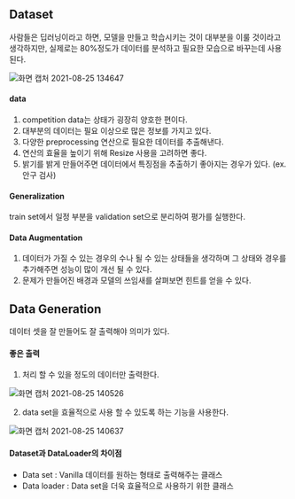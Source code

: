 ## Dataset

사람들은 딥러닝이라고 하면, 모델을 만들고 학습시키는 것이 대부분을 이룰 것이라고 생각하지만, 실제로는 80%정도가 데이터를 분석하고 필요한 모습으로 바꾸는데 사용된다.



![화면 캡처 2021-08-25 134647](https://user-images.githubusercontent.com/88299729/130730137-76cca996-ed70-48ef-9171-214e2c1afb3c.png)



#### data

1. competition data는 상태가 굉장히 양호한 편이다.
2. 대부분의 데이터는 필요 이상으로 많은 정보를 가지고 있다.
3. 다양한 preprocessing 연산으로 필요한 데이터를 추출해낸다.
4. 연산의 효율을 높이기 위해 Resize 사용을 고려하면 좋다.
5. 밝기를 밝게 만들어주면 데이터에서 특징점을 추출하기 좋아지는 경우가 있다. (ex. 안구 검사)



#### Generalization

train set에서 일정 부분을 validation set으로 분리하여 평가를 실행한다.



#### Data Augmentation

1. 데이터가 가질 수 있는 경우의 수나 될 수 있는 상태들을 생각하며 그 상태와 경우를 추가해주면 성능이 많이 개선 될 수 있다.
2. 문제가 만들어진 배경과 모델의 쓰임새를 살펴보면 힌트를 얻을 수 있다.



## Data Generation

데이터 셋을 잘 만들어도 잘 출력해야 의미가 있다.



#### 좋은 출력

1. 처리 할 수 있을 정도의 데이터만 출력한다.

![화면 캡처 2021-08-25 140526](https://user-images.githubusercontent.com/88299729/130730161-a66bd1e3-4145-4693-8467-ca97ae358af5.png)

2. data set을 효율적으로 사용 할 수 있도록 하는 기능을 사용한다.

![화면 캡처 2021-08-25 140637](https://user-images.githubusercontent.com/88299729/130730193-556d63ba-9ddd-466a-9fa5-450c52a1e1c9.png)



#### Dataset과 DataLoader의 차이점 

* Data set : Vanilla 데이터를 원하는 형태로 출력해주는 클래스
* Data loader : Data set을 더욱 효율적으로 사용하기 위한 클래스

